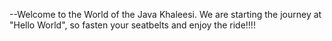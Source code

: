 --Welcome to the World of the Java Khaleesi.
We are starting the journey at "Hello World", so fasten your seatbelts and enjoy the ride!!!!
